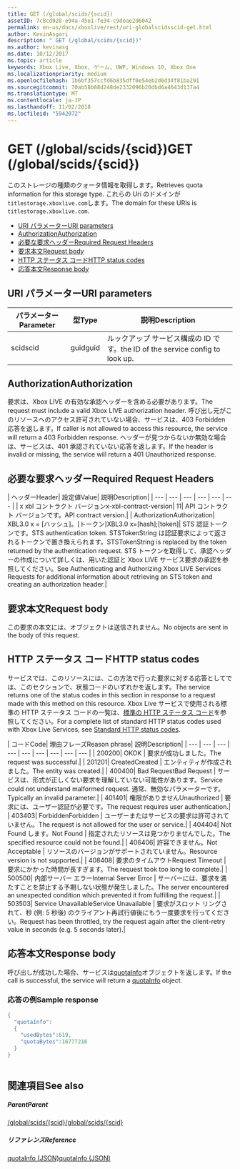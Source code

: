 ```yaml
---
title: GET (/global/scids/{scid})
assetID: 7c8cd028-e94a-45e1-fe34-c9deae2d6042
permalink: en-us/docs/xboxlive/rest/uri-globalscidsscid-get.html
author: KevinAsgari
description: " GET (/global/scids/{scid})"
ms.author: kevinasg
ms.date: 10/12/2017
ms.topic: article
keywords: Xbox Live, Xbox, ゲーム, UWP, Windows 10, Xbox One
ms.localizationpriority: medium
ms.openlocfilehash: 1b6bf357ccfd6b835dff0e54eb2d6d34f81ba291
ms.sourcegitcommit: 70ab58b88d248de2332096b20dbd6a4643d137a4
ms.translationtype: MT
ms.contentlocale: ja-JP
ms.lasthandoff: 11/02/2018
ms.locfileid: "5942072"
---
```

# <a name="get-globalscidsscid"></a><span data-ttu-id="f4259-104">GET (/global/scids/{scid})</span><span class="sxs-lookup"><span data-stu-id="f4259-104">GET (/global/scids/{scid})</span></span>
<span data-ttu-id="f4259-105">このストレージの種類のクォータ情報を取得します。</span><span class="sxs-lookup"><span data-stu-id="f4259-105">Retrieves quota information for this storage type.</span></span> <span data-ttu-id="f4259-106">これらの Uri のドメインが`titlestorage.xboxlive.com`します。</span><span class="sxs-lookup"><span data-stu-id="f4259-106">The domain for these URIs is `titlestorage.xboxlive.com`.</span></span>
 
  * [<span data-ttu-id="f4259-107">URI パラメーター</span><span class="sxs-lookup"><span data-stu-id="f4259-107">URI parameters</span></span>](#ID4EX)
  * [<span data-ttu-id="f4259-108">Authorization</span><span class="sxs-lookup"><span data-stu-id="f4259-108">Authorization</span></span>](#ID4ECB)
  * [<span data-ttu-id="f4259-109">必要な要求ヘッダー</span><span class="sxs-lookup"><span data-stu-id="f4259-109">Required Request Headers</span></span>](#ID4ENB)
  * [<span data-ttu-id="f4259-110">要求本文</span><span class="sxs-lookup"><span data-stu-id="f4259-110">Request body</span></span>](#ID4EWC)
  * [<span data-ttu-id="f4259-111">HTTP ステータス コード</span><span class="sxs-lookup"><span data-stu-id="f4259-111">HTTP status codes</span></span>](#ID4EBD)
  * [<span data-ttu-id="f4259-112">応答本文</span><span class="sxs-lookup"><span data-stu-id="f4259-112">Response body</span></span>](#ID4EUAAC)
 
<a id="ID4EX"></a>

 
## <a name="uri-parameters"></a><span data-ttu-id="f4259-113">URI パラメーター</span><span class="sxs-lookup"><span data-stu-id="f4259-113">URI parameters</span></span>
 
| <span data-ttu-id="f4259-114">パラメーター</span><span class="sxs-lookup"><span data-stu-id="f4259-114">Parameter</span></span>| <span data-ttu-id="f4259-115">型</span><span class="sxs-lookup"><span data-stu-id="f4259-115">Type</span></span>| <span data-ttu-id="f4259-116">説明</span><span class="sxs-lookup"><span data-stu-id="f4259-116">Description</span></span>| 
| --- | --- | --- | 
| <span data-ttu-id="f4259-117">scid</span><span class="sxs-lookup"><span data-stu-id="f4259-117">scid</span></span>| <span data-ttu-id="f4259-118">guid</span><span class="sxs-lookup"><span data-stu-id="f4259-118">guid</span></span>| <span data-ttu-id="f4259-119">ルックアップ サービス構成の ID です。</span><span class="sxs-lookup"><span data-stu-id="f4259-119">the ID of the service config to look up.</span></span>| 
  
<a id="ID4ECB"></a>

 
## <a name="authorization"></a><span data-ttu-id="f4259-120">Authorization</span><span class="sxs-lookup"><span data-stu-id="f4259-120">Authorization</span></span>
 
<span data-ttu-id="f4259-121">要求は、Xbox LIVE の有効な承認ヘッダーを含める必要があります。</span><span class="sxs-lookup"><span data-stu-id="f4259-121">The request must include a valid Xbox LIVE authorization header.</span></span> <span data-ttu-id="f4259-122">呼び出し元がこのリソースへのアクセス許可されていない場合、サービスは、403 Forbidden 応答を返します。</span><span class="sxs-lookup"><span data-stu-id="f4259-122">If caller is not allowed to access this resource, the service will return a 403 Forbidden response.</span></span> <span data-ttu-id="f4259-123">ヘッダーが見つからないか無効な場合は、サービスは、401 承認されていない応答を返します。</span><span class="sxs-lookup"><span data-stu-id="f4259-123">If the header is invalid or missing, the service will return a 401 Unauthorized response.</span></span> 
  
<a id="ID4ENB"></a>

 
## <a name="required-request-headers"></a><span data-ttu-id="f4259-124">必要な要求ヘッダー</span><span class="sxs-lookup"><span data-stu-id="f4259-124">Required Request Headers</span></span>
 
| <span data-ttu-id="f4259-125">ヘッダー</span><span class="sxs-lookup"><span data-stu-id="f4259-125">Header</span></span>| <span data-ttu-id="f4259-126">設定値</span><span class="sxs-lookup"><span data-stu-id="f4259-126">Value</span></span>| <span data-ttu-id="f4259-127">説明</span><span class="sxs-lookup"><span data-stu-id="f4259-127">Description</span></span>| 
| --- | --- | --- | --- | --- | --- | 
| <span data-ttu-id="f4259-128">x xbl コントラクト バージョン</span><span class="sxs-lookup"><span data-stu-id="f4259-128">x-xbl-contract-version</span></span>| <span data-ttu-id="f4259-129">1</span><span class="sxs-lookup"><span data-stu-id="f4259-129">1</span></span>| <span data-ttu-id="f4259-130">API コントラクト バージョンです。</span><span class="sxs-lookup"><span data-stu-id="f4259-130">API contract version.</span></span>| 
| <span data-ttu-id="f4259-131">Authorization</span><span class="sxs-lookup"><span data-stu-id="f4259-131">Authorization</span></span>| <span data-ttu-id="f4259-132">XBL3.0 x = [ハッシュ]。[トークン]</span><span class="sxs-lookup"><span data-stu-id="f4259-132">XBL3.0 x=[hash];[token]</span></span>| <span data-ttu-id="f4259-133">STS 認証トークンです。</span><span class="sxs-lookup"><span data-stu-id="f4259-133">STS authentication token.</span></span> <span data-ttu-id="f4259-134">STSTokenString は認証要求によって返されるトークンで置き換えられます。</span><span class="sxs-lookup"><span data-stu-id="f4259-134">STSTokenString is replaced by the token returned by the authentication request.</span></span> <span data-ttu-id="f4259-135">STS トークンを取得して、承認ヘッダーの作成について詳しくは、用いた認証と Xbox LIVE サービス要求の承認を参照してください。</span><span class="sxs-lookup"><span data-stu-id="f4259-135">See Authenticating and Authorizing Xbox LIVE Services Requests for additional information about retrieving an STS token and creating an authorization header.</span></span>| 
  
<a id="ID4EWC"></a>

 
## <a name="request-body"></a><span data-ttu-id="f4259-136">要求本文</span><span class="sxs-lookup"><span data-stu-id="f4259-136">Request body</span></span>
 
<span data-ttu-id="f4259-137">この要求の本文には、オブジェクトは送信されません。</span><span class="sxs-lookup"><span data-stu-id="f4259-137">No objects are sent in the body of this request.</span></span>
  
<a id="ID4EBD"></a>

 
## <a name="http-status-codes"></a><span data-ttu-id="f4259-138">HTTP ステータス コード</span><span class="sxs-lookup"><span data-stu-id="f4259-138">HTTP status codes</span></span> 
 
<span data-ttu-id="f4259-139">サービスでは、このリソースには、この方法で行った要求に対する応答としてでは、このセクションで、状態コードのいずれかを返します。</span><span class="sxs-lookup"><span data-stu-id="f4259-139">The service returns one of the status codes in this section in response to a request made with this method on this resource.</span></span> <span data-ttu-id="f4259-140">Xbox Live サービスで使用される標準の HTTP ステータス コードの一覧は、[標準の HTTP ステータス コード](../../additional/httpstatuscodes.md)を参照してください。</span><span class="sxs-lookup"><span data-stu-id="f4259-140">For a complete list of standard HTTP status codes used with Xbox Live Services, see [Standard HTTP status codes](../../additional/httpstatuscodes.md).</span></span>
 
| <span data-ttu-id="f4259-141">コード</span><span class="sxs-lookup"><span data-stu-id="f4259-141">Code</span></span>| <span data-ttu-id="f4259-142">理由フレーズ</span><span class="sxs-lookup"><span data-stu-id="f4259-142">Reason phrase</span></span>| <span data-ttu-id="f4259-143">説明</span><span class="sxs-lookup"><span data-stu-id="f4259-143">Description</span></span>| 
| --- | --- | --- | --- | --- | --- | --- | --- | --- | 
| <span data-ttu-id="f4259-144">200</span><span class="sxs-lookup"><span data-stu-id="f4259-144">200</span></span>| <span data-ttu-id="f4259-145">OK</span><span class="sxs-lookup"><span data-stu-id="f4259-145">OK</span></span> | <span data-ttu-id="f4259-146">要求が成功しました。</span><span class="sxs-lookup"><span data-stu-id="f4259-146">The request was successful.</span></span>| 
| <span data-ttu-id="f4259-147">201</span><span class="sxs-lookup"><span data-stu-id="f4259-147">201</span></span>| <span data-ttu-id="f4259-148">Created</span><span class="sxs-lookup"><span data-stu-id="f4259-148">Created</span></span> | <span data-ttu-id="f4259-149">エンティティが作成されました。</span><span class="sxs-lookup"><span data-stu-id="f4259-149">The entity was created.</span></span>| 
| <span data-ttu-id="f4259-150">400</span><span class="sxs-lookup"><span data-stu-id="f4259-150">400</span></span>| <span data-ttu-id="f4259-151">Bad Request</span><span class="sxs-lookup"><span data-stu-id="f4259-151">Bad Request</span></span> | <span data-ttu-id="f4259-152">サービスは、形式が正しくない要求を理解していない可能性があります。</span><span class="sxs-lookup"><span data-stu-id="f4259-152">Service could not understand malformed request.</span></span> <span data-ttu-id="f4259-153">通常、無効なパラメーターです。</span><span class="sxs-lookup"><span data-stu-id="f4259-153">Typically an invalid parameter.</span></span>| 
| <span data-ttu-id="f4259-154">401</span><span class="sxs-lookup"><span data-stu-id="f4259-154">401</span></span>| <span data-ttu-id="f4259-155">権限がありません</span><span class="sxs-lookup"><span data-stu-id="f4259-155">Unauthorized</span></span> | <span data-ttu-id="f4259-156">要求には、ユーザー認証が必要です。</span><span class="sxs-lookup"><span data-stu-id="f4259-156">The request requires user authentication.</span></span>| 
| <span data-ttu-id="f4259-157">403</span><span class="sxs-lookup"><span data-stu-id="f4259-157">403</span></span>| <span data-ttu-id="f4259-158">Forbidden</span><span class="sxs-lookup"><span data-stu-id="f4259-158">Forbidden</span></span> | <span data-ttu-id="f4259-159">ユーザーまたはサービスの要求は許可されていません。</span><span class="sxs-lookup"><span data-stu-id="f4259-159">The request is not allowed for the user or service.</span></span>| 
| <span data-ttu-id="f4259-160">404</span><span class="sxs-lookup"><span data-stu-id="f4259-160">404</span></span>| <span data-ttu-id="f4259-161">Not Found します。</span><span class="sxs-lookup"><span data-stu-id="f4259-161">Not Found</span></span> | <span data-ttu-id="f4259-162">指定されたリソースは見つかりませんでした。</span><span class="sxs-lookup"><span data-stu-id="f4259-162">The specified resource could not be found.</span></span>| 
| <span data-ttu-id="f4259-163">406</span><span class="sxs-lookup"><span data-stu-id="f4259-163">406</span></span>| <span data-ttu-id="f4259-164">許容できません。</span><span class="sxs-lookup"><span data-stu-id="f4259-164">Not Acceptable</span></span> | <span data-ttu-id="f4259-165">リソースのバージョンがサポートされていません。</span><span class="sxs-lookup"><span data-stu-id="f4259-165">Resource version is not supported.</span></span>| 
| <span data-ttu-id="f4259-166">408</span><span class="sxs-lookup"><span data-stu-id="f4259-166">408</span></span>| <span data-ttu-id="f4259-167">要求のタイムアウト</span><span class="sxs-lookup"><span data-stu-id="f4259-167">Request Timeout</span></span> | <span data-ttu-id="f4259-168">要求にかかった時間が長すぎます。</span><span class="sxs-lookup"><span data-stu-id="f4259-168">The request took too long to complete.</span></span>| 
| <span data-ttu-id="f4259-169">500</span><span class="sxs-lookup"><span data-stu-id="f4259-169">500</span></span>| <span data-ttu-id="f4259-170">内部サーバー エラー</span><span class="sxs-lookup"><span data-stu-id="f4259-170">Internal Server Error</span></span> | <span data-ttu-id="f4259-171">サーバーには、要求を満たすことを禁止する予期しない状態が発生しました。</span><span class="sxs-lookup"><span data-stu-id="f4259-171">The server encountered an unexpected condition which prevented it from fulfilling the request.</span></span>| 
| <span data-ttu-id="f4259-172">503</span><span class="sxs-lookup"><span data-stu-id="f4259-172">503</span></span>| <span data-ttu-id="f4259-173">Service Unavailable</span><span class="sxs-lookup"><span data-stu-id="f4259-173">Service Unavailable</span></span> | <span data-ttu-id="f4259-174">要求がスロット リングされて、秒 (例: 5 秒後) のクライアント再試行値後にもう一度要求を行ってください。</span><span class="sxs-lookup"><span data-stu-id="f4259-174">Request has been throttled, try the request again after the client-retry value in seconds (e.g. 5 seconds later).</span></span>| 
  
<a id="ID4EUAAC"></a>

 
## <a name="response-body"></a><span data-ttu-id="f4259-175">応答本文</span><span class="sxs-lookup"><span data-stu-id="f4259-175">Response body</span></span>
 
<span data-ttu-id="f4259-176">呼び出しが成功した場合、サービスは[quotaInfo](../../json/json-quota.md)オブジェクトを返します。</span><span class="sxs-lookup"><span data-stu-id="f4259-176">If the call is successful, the service will return a [quotaInfo](../../json/json-quota.md) object.</span></span> 
 
<a id="ID4ECBAC"></a>

 
### <a name="sample-response"></a><span data-ttu-id="f4259-177">応答の例</span><span class="sxs-lookup"><span data-stu-id="f4259-177">Sample response</span></span>
 

```cpp
{
  "quotaInfo":
  {
    "usedBytes":619,
    "quotaBytes":16777216
  }
}
         
```

   
<a id="ID4EOBAC"></a>

 
## <a name="see-also"></a><span data-ttu-id="f4259-178">関連項目</span><span class="sxs-lookup"><span data-stu-id="f4259-178">See also</span></span>
 
<a id="ID4EQBAC"></a>

 
##### <a name="parent"></a><span data-ttu-id="f4259-179">Parent</span><span class="sxs-lookup"><span data-stu-id="f4259-179">Parent</span></span> 

[<span data-ttu-id="f4259-180">/global/scids/{scid}</span><span class="sxs-lookup"><span data-stu-id="f4259-180">/global/scids/{scid}</span></span>](uri-globalscidsscid.md)

  
<a id="ID4E1BAC"></a>

 
##### <a name="reference"></a><span data-ttu-id="f4259-181">リファレンス</span><span class="sxs-lookup"><span data-stu-id="f4259-181">Reference</span></span> 

[<span data-ttu-id="f4259-182">quotaInfo (JSON)</span><span class="sxs-lookup"><span data-stu-id="f4259-182">quotaInfo (JSON)</span></span>](../../json/json-quota.md)

   